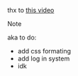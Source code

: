 thx to [this video](https://youtu.be/Ojk70Ag8Ofs?list=PL0eyrZgxdwhwwQQZA79OzYwl5ewA7HQih)

> [!NOTE]
> aka to do:
> - add css formating
> - add log in system
> - idk
